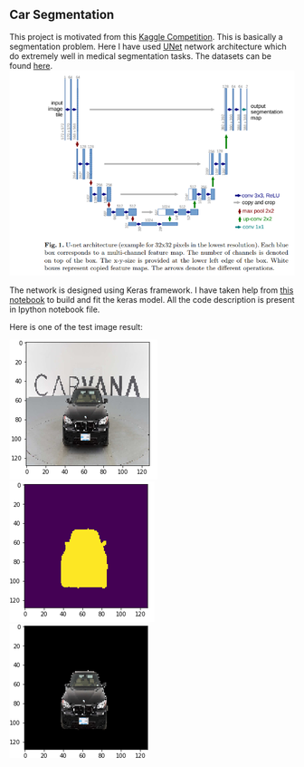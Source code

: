 ## Car Segmentation
This project is motivated from this [Kaggle Competition](https://www.kaggle.com/c/carvana-image-masking-challenge). This is basically a segmentation problem. Here I have used [UNet](https://arxiv.org/abs/1505.04597) network architecture which do extremely well in medical segmentation tasks. The datasets can be found [here](https://www.kaggle.com/c/carvana-image-masking-challenge/data).
![Unet Architecture](https://github.com/Mushahid2521/Car_Segmentation/blob/master/Unet_architecture.PNG)

The network is designed using Keras framework. I have taken help from [this notebook](https://www.kaggle.com/keegil/keras-u-net-starter-lb-0-277/notebook) to build and fit the keras model. All the code description is present in Ipython notebook file.

Here is one of the test image result:



![Image](https://github.com/Mushahid2521/Car_Segmentation/blob/master/image.PNG) ![mask](https://github.com/Mushahid2521/Car_Segmentation/blob/master/mask.PNG) ![masked car](https://github.com/Mushahid2521/Car_Segmentation/blob/master/mask_img.png)

